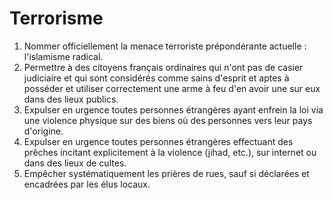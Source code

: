 # Terrorisme

1. Nommer officiellement la menace terroriste prépondérante actuelle : l'islamisme radical.
2. Permettre à des citoyens français ordinaires qui n'ont pas de casier judiciaire et qui sont considérés comme sains d'esprit et aptes à posséder et utiliser correctement une arme à feu d'en avoir une sur eux dans des lieux publics.
3. Expulser en urgence toutes personnes étrangères ayant enfrein la loi via une violence physique sur des biens où des personnes vers leur pays d'origine.
4. Expulser en urgence toutes personnes étrangères effectuant des prêches incitant explicitement à la violence (jihad, etc.), sur internet ou dans des lieux de cultes.
5. Empêcher systématiquement les prières de rues, sauf si déclarées et encadrées par les élus locaux.